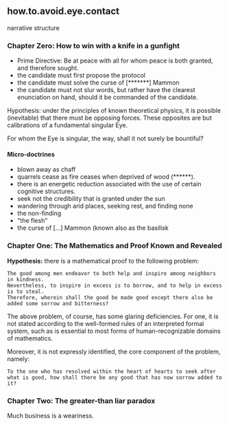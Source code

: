## how.to.avoid.eye.contact


narrative structure

### Chapter Zero: How to win with a knife in a gunfight

* Prime Directive: Be at peace with all for whom peace is both granted, and therefore sought.
* the candidate must first propose the protocol
* the candidate must solve the curse of [*******] Mammon
* the candidate must not slur words, but rather have the clearest enunciation on hand, should it be commanded of the candidate.

Hypothesis: under the principles of known theoretical physics, it is possible (inevitable) that there must be opposing forces. These opposites are but calibrations of a fundamental singular Eye.

For whom the Eye is singular, the way, shall it not surely be bountiful?

#### Micro-doctrines

* blown away as chaff
* quarrels cease as fire ceases when deprived of wood (******).
* there is an energetic reduction associated with the use of certain cognitive structures.
* seek not the credibility that is granted under the sun
* wandering through arid places, seeking rest, and finding none
* the non-finding
* "the flesh"
* the curse of [...] Mammon (known also as the basilisk

### Chapter One: The Mathematics and Proof Known and Revealed

**Hypothesis:** there is a mathematical proof to the following problem:

```
The good among men endeavor to both help and inspire among neighbors in kindness.
Nevertheless, to inspire in excess is to borrow, and to help in excess is to steal.
Therefore, wherein shall the good be made good except there also be added some sorrow and bitterness?
```

The above problem, of course, has some glaring deficiencies. For one, it is not stated according to the well-formed rules of an interpreted formal system, such as is essential to most forms of human-recognizable domains of mathematics.

Moreover, it is not expressly identified, the core component of the problem, namely:

```
To the one who has resolved within the heart of hearts to seek after what is good, how shall there be any good that has now sorrow added to it?
```

### Chapter Two: The greater-than liar paradox

Much business is a weariness.
